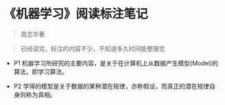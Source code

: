 # 《机器学习》阅读标注笔记

> 周志华著

> 已经读完，标注的内容不少，不知道多久时间能整理完

- P1 机器学习所研究的主要内容，是关于在计算机上从数据产生模型(Model)的算法，即学习算法。

- P2 学得的模型是关于数据的某种潜在规律，亦称假设，而真正的潜在规律自身则称为真相。
